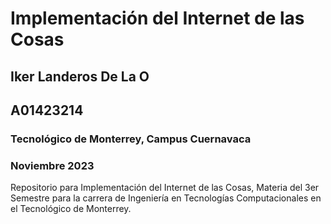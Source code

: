 # Implementación del Internet de las Cosas

## Iker Landeros De La O
## A01423214

### Tecnológico de Monterrey, Campus Cuernavaca
### Noviembre 2023
Repositorio para Implementación del Internet de las Cosas, Materia del 3er Semestre para la carrera de Ingeniería en Tecnologías Computacionales en el Tecnológico de Monterrey.